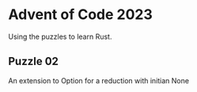 # Advent of Code 2023
Using the puzzles to learn Rust.
## Puzzle 02
An extension to Option<T> for a reduction with initian None

